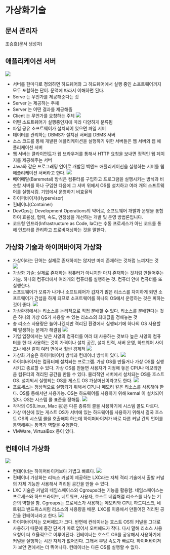 # 가상화기술

## 문서 관리자

조승효(문서 생성자)

## 애플리케이션 서버

![](./img/서버.png)

- 서버를 한마디로 정의하면 하드웨어와 그 하드웨어에서 실행 중인 소프트웨어까지 모두 포함하는 단어. 문맥에 따라서 이해하면 된다.
- Serve 는 무언가를 제공해준다는 것
- Server 는 제공하는 주체
- Server 는 어떤 결과를 제공해줌
- Client 는 무언가를 요청하는 주체
  ![](./img/실제기업에서운영하는서버.png)
- 어떤 소프트웨어가 실행중인지에 따라 다양하게 분류됨
- 파일 공유 소프트웨어가 설치되어 있으면 파일 서버
- 데이터를 관리하는 DBMS가 설치된 서버를 DBMS 서버
- 소스 코드를 통해 개발된 애플리케이션을 실행하기 위한 서버들은 웹 서버와 웹 애플리케이션 서버
- 웹 서버는 클라이언트가 웹 브라우저를 통해서 HTTP 요청을 보내면 정적인 웹 페이지를 제공해주는 서버
- Java와 같은 프로그래밍 언어로 개발된 백엔드 애플리케이션을 실행하는 서버를 웹 애플리케이션 서버라고 한다.
  ![](./img/서버운영법.png)
- 베어메탈(Baremetal) 방식은 컴퓨터를 구입하고 프로그램을 실행시키는 방식과 비슷함 서버를 하나 구입한 다음에 그 서버 위에서 OS를 설치하고 여러 개의 소프트웨어를 실행시킴. 기업에서 운영하기 비효율적
- 하이퍼바이저(Hypervisor)
- 컨테이너(Container)
- DevOps는 Development Operations의 약어로, 소프트웨어 개발과 운영을 통합하여 효율성, 협력, 속도, 안정성을 개선하는 개발 및 운영 방법론입니다.
- 코드형 인프라(Infrastructure as Code, IaC)는 수동 프로세스가 아닌 코드를 통해 인프라를 관리하고 프로비저닝하는 것을 말한다.

## 가상화 기술과 하이퍼바이저 가상화

- 가상이라는 단어는 실제로 존재하지는 않지만 마치 존재하는 것처럼 느껴지는 것
  ![](./img/가상화기술.png)
- 가상화 기술: 실제로 존재하는 컴퓨터가 아니지만 마치 존재하는 것처럼 만들어주는 기술. 하나의 컴퓨터에서 여러개의 컴퓨터를 실행하는 것. 컴퓨터 안에 컴퓨터를 또 실행한다.
- 소프트웨어가 오류가 나거나 소프트웨어가 갑자기 많은 리소스를 차지하게 되면 소프트웨어가 간섭을 하게 되므로 소프트웨어를 하나의 OS에서 운영하는 것은 피하는 것이 좋다.
  ![](./img/가상화격리.png)
- 가상환경에서는 리소스를 논리적으로 직접 분배할 수 있다. 리소스를 분배한다는 것은 하나의 가상 OS가 사용할 수 있는 리소스의 최대값을 정해놓는 것
- 총 리소스 사용량은 늘어나겠지만 격리된 환경에서 실행되기에 하나의 OS 사용할 때 발생하는 문제가 해결됨
  ![](./img/가상화기술필요이유.png)
- 기업 입장에서는 낮은 사양의 컴퓨터를 여러 대 사용하는 것보다 높은 사양의 컴퓨터를 한 대 사용하는 것이 가격이나 설치 공간, 설치 인력, 서버 운영, 하드웨어 사이즈나 배선 같이 여러 면에서 훨씬 경제적
  ![](./img/엔터프라이즈서버운영.png)
- 가상화 기술은 하이퍼바이저 방식과 컨테이너 방식이 있다.
  ![](./img/하이퍼바이저.png)
- 하이퍼바이저는 컴퓨터에 설치되는 프로그램. 가상 OS를 만들거나 가상 OS를 실행시키고 종료할 수 있다. 가상 OS를 만들면 사용자가 지정해 놓은 CPU나 메모리만큼 컴퓨터의 격리된 공간을 만들 수 있다. 물리적인 서버에서 설치되는 OS를 호스트 OS. 설치되서 실행되는 OS를 게스트 OS 가상머신이라고도 한다.
  ![](./img/하이퍼바이저실행방법.png)
- 프로세스는 정상적으로 실행되기 위해서 CPU나 메모리 같은 리소스를 사용해야 한다. OS를 통해서만 사용가능. OS는 하드웨어를 사용하기 위해 kernal 이 설치되어 있다. OS는 시스템 콜 표준을 정해둠.
  ![](./img/하이퍼바이저실행방법2.png)
- 각각의 OS(Linux, Mac 등)은 다른 종류의 콜을 사용하기에 시스템 콜도 다르다.
- 가상 머신에 있는 게스트 OS가 서버에 있는 하드웨어를 사용하기 위해서 결국 호스트 OS의 시스템 콜을 호출해야 하는데 하이퍼바이저가 바로 다른 커날 간의 언어를 통역해주는 통역가 역할을 수행한다.
- VMWare, VirtualBox 등이 있다.

## 컨테이너 가상화

![](./img/컨테이너선호이유.png)

- 컨테이너는 하이퍼바이저보다 가볍고 빠르다.
  ![](./img/컨테이너가상화개요.png)
- 컨테이너 가상화는 리눅스 커널이 제공하는 LXC라는 자체 격리 기술에서 출발 커널의 자체 기능만 사용해서 격리된 공간을 만들 수 있다.
- LXC 기술은 커널의 네임스페이스와 Cgroups라는 기능을 활용함. 네임스페이스는 프로세스와 하드드라이브, 네트워크, 사용자, 호스트 네임처럼 리소스를 나누는 기준의 역할을 함. Cgroups는 프로세스가 사용하는 메모리와 CPU, 하드디스크, 네트워크 밴드위스처럼 리소스의 사용량을 배분. LXC를 이용해서 만들어진 격리된 공간을 컨테이너라고 한다.
  ![](./img/하이퍼바이저컨테이너비교.png)
- 하이퍼바이저는 오버헤드가 크다. 반면에 컨테이너는 호스트 OS의 커널을 그대로 사용하기 때문에 중간 단계가 따로 없어서 오버헤드가 작다. 다시 말해 리소스 사용 요청이 더 효율적으로 이루어진다. 컨테이너는 호스트 OS를 공유해서 사용하기에 커널을 실행하는 시간 자체가 없어진다. 그래서 부팅 속도가 빠르다. 하이퍼바이저가 보안 면에서는 더 뛰어나다. 컨테이너는 다른 OS를 실행할 수 없다.
